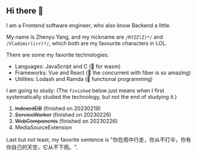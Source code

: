 ## Hi there 👋

I am a Frontend software engineer, who also know Backend a little.

My name is Zhenyu Yang, and my nickname are `/RYZZ(Z)*/` and `/Vladimir(irr)?/`, which both are my favourite characters in LOL.

There are some my favorite technologies:

- Languages: JavaScript and C (🍉 for wasm)
- Frameworks: Vue and React (🥦 the concurrent with fiber is so amazing)
- Utilities: Lodash and Ramda (🥩 functional programming)

I am going to study: (The `finished` below just means when I first systematically studied the technology, but not the end of studying it.)

1. ~~IndexedDB~~ (finished on 20230219)
2. ~~ServiceWorker~~ (finished on 20230226)
3. ~~WebComponents~~ (finished on 20230226)
4. MediaSourceExtension

Last but not least, my favorite sentence is "你在雨中行走，你从不打伞，你有你自己的天空，它从不下雨。".
